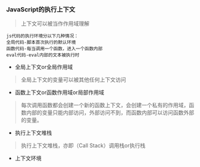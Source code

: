 ### JavaScript的执行上下文

>上下文可以被当作作用域理解

```
js代码的执行环境分以下几种情况：
全局代码-脚本首次执行的默认环境
函数代码-每当调用一个函数，进入一个函数内部
eval代码-eval内部的文本被执行时
```

* 全局上下文or全局作用域
>全局上下文的变量可以被其他任何上下文访问

* 函数上下文or函数作用域or局部作用域
>每次调用函数都会创建一个新的函数上下文，会创建一个私有的作用域，函数内部的变量只能内部访问，外部访问不到，而函数内部可以访问函数外部的变量。

* 执行上下文堆栈
>执行上下文堆栈，亦即（Call Stack）调用栈or执行栈

* 上下文环境
```js

```